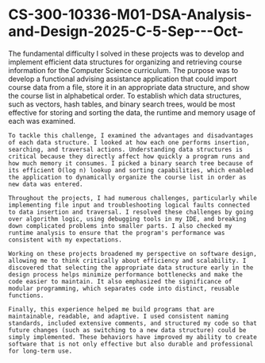 # CS-300-10336-M01-DSA-Analysis-and-Design-2025-C-5-Sep---Oct-

The fundamental difficulty I solved in these projects was to develop and implement efficient data structures for organizing and retrieving course information for the Computer Science curriculum. The purpose was to develop a functional advising assistance application that could import course data from a file, store it in an appropriate data structure, and show the course list in alphabetical order. To establish which data structures, such as vectors, hash tables, and binary search trees, would be most effective for storing and sorting the data, the runtime and memory usage of each was examined. 

	To tackle this challenge, I examined the advantages and disadvantages of each data structure. I looked at how each one performs insertion, searching, and traversal actions. Understanding data structures is critical because they directly affect how quickly a program runs and how much memory it consumes. I picked a binary search tree because of its efficient O(log n) lookup and sorting capabilities, which enabled the application to dynamically organize the course list in order as new data was entered. 

	Throughout the projects, I had numerous challenges, particularly while implementing file input and troubleshooting logical faults connected to data insertion and traversal. I resolved these challenges by going over algorithm logic, using debugging tools in my IDE, and breaking down complicated problems into smaller parts. I also checked my runtime analysis to ensure that the program's performance was consistent with my expectations. 

	Working on these projects broadened my perspective on software design, allowing me to think critically about efficiency and scalability. I discovered that selecting the appropriate data structure early in the design process helps minimize performance bottlenecks and make the code easier to maintain. It also emphasized the significance of modular programming, which separates code into distinct, reusable functions. 

	Finally, this experience helped me build programs that are maintainable, readable, and adaptive. I used consistent naming standards, included extensive comments, and structured my code so that future changes (such as switching to a new data structure) could be simply implemented. These behaviors have improved my ability to create software that is not only effective but also durable and professional for long-term use. 
